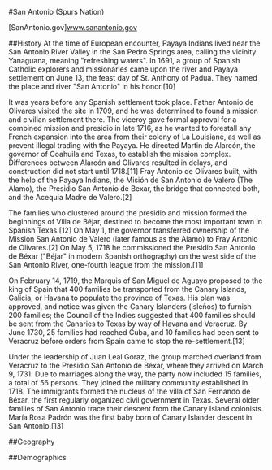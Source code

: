 #San Antonio (Spurs Nation)

[SanAntonio.gov]www.sanantonio.gov

##History
At the time of European encounter, Payaya Indians lived near the San Antonio River Valley in the San Pedro Springs area, calling the vicinity Yanaguana, meaning "refreshing waters". In 1691, a group of Spanish Catholic explorers and missionaries came upon the river and Payaya settlement on June 13, the feast day of St. Anthony of Padua. They named the place and river "San Antonio" in his honor.[10]

It was years before any Spanish settlement took place. Father Antonio de Olivares visited the site in 1709, and he was determined to found a mission and civilian settlement there. The viceroy gave formal approval for a combined mission and presidio in late 1716, as he wanted to forestall any French expansion into the area from their colony of La Louisiane, as well as prevent illegal trading with the Payaya. He directed Martin de Alarcón, the governor of Coahuila and Texas, to establish the mission complex. Differences between Alarcón and Olivares resulted in delays, and construction did not start until 1718.[11] Fray Antonio de Olivares built, with the help of the Payaya Indians, the Misión de San Antonio de Valero (The Alamo), the Presidio San Antonio de Bexar, the bridge that connected both, and the Acequia Madre de Valero.[2]

The families who clustered around the presidio and mission formed the beginnings of Villa de Béjar, destined to become the most important town in Spanish Texas.[12] On May 1, the governor transferred ownership of the Mission San Antonio de Valero (later famous as the Alamo) to Fray Antonio de Olivares.[2] On May 5, 1718 he commissioned the Presidio San Antonio de Béxar ("Béjar" in modern Spanish orthography) on the west side of the San Antonio River, one-fourth league from the mission.[11]

On February 14, 1719, the Marquis of San Miguel de Aguayo proposed to the king of Spain that 400 families be transported from the Canary Islands, Galicia, or Havana to populate the province of Texas. His plan was approved, and notice was given the Canary Islanders (isleños) to furnish 200 families; the Council of the Indies suggested that 400 families should be sent from the Canaries to Texas by way of Havana and Veracruz. By June 1730, 25 families had reached Cuba, and 10 families had been sent to Veracruz before orders from Spain came to stop the re-settlement.[13]

Under the leadership of Juan Leal Goraz, the group marched overland from Veracruz to the Presidio San Antonio de Béxar, where they arrived on March 9, 1731. Due to marriages along the way, the party now included 15 families, a total of 56 persons. They joined the military community established in 1718. The immigrants formed the nucleus of the villa of San Fernando de Béxar, the first regularly organized civil government in Texas. Several older families of San Antonio trace their descent from the Canary Island colonists. María Rosa Padrón was the first baby born of Canary Islander descent in San Antonio.[13]


##Geography

##Demographics

